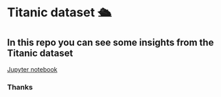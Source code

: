 # Titanic dataset 🛳️

## In this repo you can see some insights from the Titanic dataset

[Jupyter notebook](titanic.ipynb)

### Thanks
